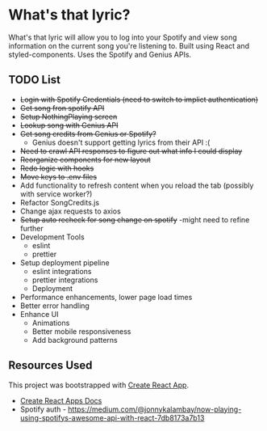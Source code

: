 # What's that lyric?

What's that lyric will allow you to log into your Spotify and view song information on the current song you're listening to. Built using React and styled-components. Uses the Spotify and Genius APIs.

## TODO List

- ~~Login with Spotify Credentials (need to switch to implict authentication)~~
- ~~Get song fron spotify API~~
- ~~Setup NothingPlaying screen~~
- ~~Lookup song with Genius API~~
- ~~Get song credits from Genius or Spotify?~~
  - Genius doesn't support getting lyrics from their API :(
- ~~Need to crawl API responses to figure out what info I could display~~
- ~~Reorganize components for new layout~~
- ~~Redo logic with hooks~~
- ~~Move keys to .env files~~
- Add functionality to refresh content when you reload the tab (possibly with service worker?)
- Refactor SongCredits.js
- Change ajax requests to axios
- ~~Setup auto recheck for song change on spotify~~ -might need to refine further
- Development Tools
  - eslint
  - prettier
- Setup deployment pipeline
  - eslint integrations
  - prettier integrations
  - Deployment
- Performance enhancements, lower page load times
- Better error handling
- Enhance UI
  - Animations
  - Better mobile responsiveness
  - Add background patterns

## Resources Used

This project was bootstrapped with [Create React App](https://github.com/facebook/create-react-app).

- [Create React Apps Docs](./create-react-app-docs.md)
- Spotify auth - https://medium.com/@jonnykalambay/now-playing-using-spotifys-awesome-api-with-react-7db8173a7b13
